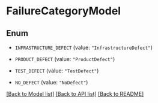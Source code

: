 # FailureCategoryModel

## Enum


* `INFRASTRUCTURE_DEFECT` (value: `"InfrastructureDefect"`)

* `PRODUCT_DEFECT` (value: `"ProductDefect"`)

* `TEST_DEFECT` (value: `"TestDefect"`)

* `NO_DEFECT` (value: `"NoDefect"`)


[[Back to Model list]](../README.md#documentation-for-models) [[Back to API list]](../README.md#documentation-for-api-endpoints) [[Back to README]](../README.md)


